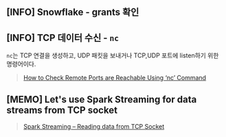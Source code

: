 ## [INFO] Snowflake - grants 확인

## [INFO] TCP 데이터 수신 - `nc`
`nc`는 TCP 연결을 생성하고, UDP 패킷을 보내거나 TCP,UDP 포트에 listen하기 위한 명령어이다.
> [How to Check Remote Ports are Reachable Using ‘nc’ Command](https://www.tecmint.com/check-remote-port-in-linux/)

## [MEMO] Let's use Spark Streaming for data streams from TCP socket
> [Spark Streaming – Reading data from TCP Socket](https://sparkbyexamples.com/spark/spark-streaming-from-tcp-socket/) 
